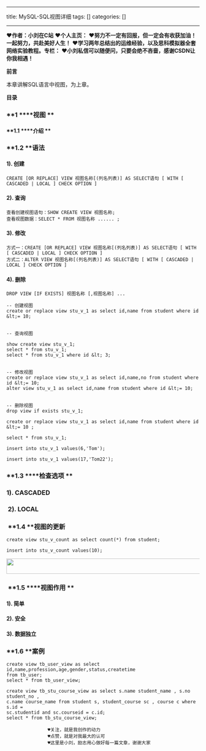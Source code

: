 
--- 
title:  MySQL-SQL视图详细 
tags: []
categories: [] 

---
>  
 ♥️**作者：小刘在C站** 
 ♥️**个人主页：<strong><strong><strong><strong><strong><strong><strong><strong><strong><strong><strong><strong><strong><strong><strong><strong><strong><strong><strong><strong><strong><strong><strong><strong><strong><strong><strong><strong><strong><strong><strong><strong><strong><strong><strong><strong><strong><strong><strong><strong><strong><strong><strong><strong><strong><strong><strong><strong><strong><strong><strong><strong><strong><strong><strong><strong><strong><strong><strong><strong><strong><strong><strong>**</strong></strong></strong></strong></strong></strong></strong></strong></strong></strong></strong></strong></strong></strong></strong></strong></strong></strong></strong></strong></strong></strong></strong></strong></strong></strong></strong></strong></strong></strong></strong></strong></strong></strong></strong></strong></strong></strong></strong></strong></strong></strong></strong></strong></strong></strong></strong></strong></strong></strong></strong></strong></strong></strong></strong></strong></strong></strong></strong></strong></strong></strong></strong> 
 ♥️**努力不一定有回报，但一定会有收获加油！一起努力，共赴美好人生！** 
 ♥️**学习两年总结出的运维经验，以及思科模拟器全套网络实验教程。专栏：** 
 **♥️小刘私信可以随便问，只要会绝不吝啬，感谢CSDN让你我相遇！** 


**前言**

本章讲解SQL语言中视图，为上章。

**目录**



































### **1 ****视图 **

#### **1.1 ****介绍 **

### **1.2 ****语法**

#### 1). 创建

```
CREATE [OR REPLACE] VIEW 视图名称[(列名列表)] AS SELECT语句 [ WITH [
CASCADED | LOCAL ] CHECK OPTION ]
```

#### 2). 查询 

```
查看创建视图语句：SHOW CREATE VIEW 视图名称;
查看视图数据：SELECT * FROM 视图名称 ...... ;
```

#### 3). 修改 

```
方式一：CREATE [OR REPLACE] VIEW 视图名称[(列名列表)] AS SELECT语句 [ WITH
[ CASCADED | LOCAL ] CHECK OPTION ]
方式二：ALTER VIEW 视图名称[(列名列表)] AS SELECT语句 [ WITH [ CASCADED |
LOCAL ] CHECK OPTION ] 
```

#### 4). 删除

```
DROP VIEW [IF EXISTS] 视图名称 [,视图名称] ...
```

```
-- 创建视图
create or replace view stu_v_1 as select id,name from student where id &lt;= 10;


-- 查询视图

show create view stu_v_1;
select * from stu_v_1;
select * from stu_v_1 where id &lt; 3;


-- 修改视图
create or replace view stu_v_1 as select id,name,no from student where id &lt;= 10;
alter view stu_v_1 as select id,name from student where id &lt;= 10;


-- 删除视图
drop view if exists stu_v_1;
```

```
create or replace view stu_v_1 as select id,name from student where id &lt;= 10 ;

select * from stu_v_1;

insert into stu_v_1 values(6,'Tom');

insert into stu_v_1 values(17,'Tom22');
```



### **1.3 ****检查选项 **

### 1). CASCADED 

###  2). LOCAL 

###  **1.4 ****视图的更新**

```
create view stu_v_count as select count(*) from student;
```

```
insert into stu_v_count values(10);
```

<img alt="" height="40" src="https://img-blog.csdnimg.cn/49c9b58fbdae465aa63ad70f6c09534a.png" width="771">

###  **1.5 ****视图作用 **

#### 1). 简单 

#### 2). 安全

#### 3). 数据独立 

### **1.6 ****案例**

```
create view tb_user_view as select id,name,profession,age,gender,status,createtime
from tb_user;
select * from tb_user_view;
```

```
create view tb_stu_course_view as select s.name student_name , s.no student_no ,
c.name course_name from student s, student_course sc , course c where s.id =
sc.studentid and sc.courseid = c.id;
select * from tb_stu_course_view;
```

>  
                   ♥️关注，就是我创作的动力 
                   ♥️点赞，就是对我最大的认可 
                   ♥️这里是小刘，励志用心做好每一篇文章，谢谢大家 
                  

